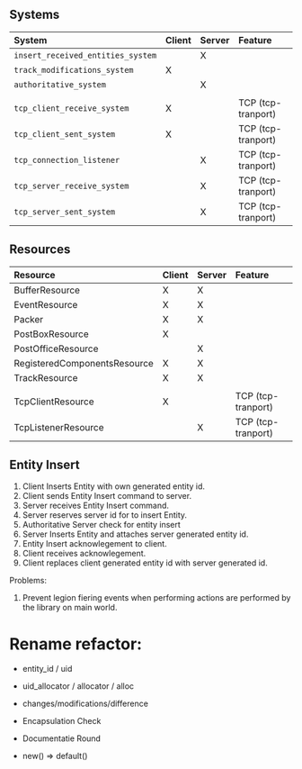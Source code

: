 ## Systems

| System | Client | Server| Feature |
| :----- | :----- | :----- |  :----- |
| `insert_received_entities_system` |   | X |   | 
| `track_modifications_system`      | X |   |   |
|`authoritative_system`             |   | X |   |      
|       | 	|   |   |
| `tcp_client_receive_system`       | X	|   | TCP (tcp-tranport)  |
| `tcp_client_sent_system`          | X	|   | TCP (tcp-tranport)  |
| `tcp_connection_listener`         | 	| X | TCP (tcp-tranport)  |
| `tcp_server_receive_system`       | 	| X | TCP (tcp-tranport)  |
| `tcp_server_sent_system`          |   | X | TCP (tcp-tranport)  |  

## Resources

| Resource | Client | Server| Feature |
| :----- | :----- | :----- |  :----- |
| BufferResource                | X | X | |            	
| EventResource                 | X | X | |        	
| Packer                        | X | X | |    	
| PostBoxResource               | X| | |            	
| PostOfficeResource            | | X | |                	
| RegisteredComponentsResource  | X | X | |         
| TrackResource                 | X | X | |        
|                               | | | |
| TcpClientResource             | X | | TCP (tcp-tranport) |            	
| TcpListenerResource           | | X | TCP (tcp-tranport) |

## Entity Insert

1. Client Inserts Entity with own generated entity id.
2. Client sends Entity Insert command to server.
3. Server receives Entity Insert command.
4. Server reserves server id for to insert Entity.
4. Authoritative Server check for entity insert
5. Server Inserts Entity and attaches server generated entity id.
6. Entity Insert acknowlegement to client.
7. Client receives acknowlegement.
8. Client replaces client generated entity id with server generated id.

Problems:
1. Prevent legion fiering events when performing actions are performed by the library on main world.


# Rename refactor:
- entity_id / uid
- uid_allocator / allocator / alloc
- changes/modifications/difference

- Encapsulation Check
- Documentatie Round
- new() => default()


